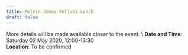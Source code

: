 ```yaml
---
title: Melvin Jones Fellows Lunch
draft: false
---
```


More details will be made available closer to the event. \\
**Date and Time**: Saturday 02 May 2020, 12:00-13:30 \
**Location**: To be confirmed
